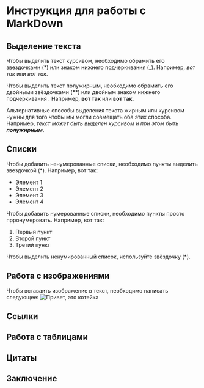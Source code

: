 # Инструкция для работы с MarkDown

## Выделение текста

Чтобы выделить текст курсивом, необходимо обрамить его звездочками (*) или знаком нижнего подчеркивания (_). Например, *вот так* или _вот так_.

Чтобы выделить текст полужирным, необходимо обрамить его двойными звёздочками (**) или двойным знаком нижнего подчеркивания . Например, **вот так** или __вот так__.

Альтернативные способы выделения текста жирным или курсивом нужны для того чтобы мы могли совмещать оба этих способа. Например, _текст может быть выделен курсивом и при этом быть **полужирным**_.

## Списки

Чтобы добавить ненумерованные списки, необходимо пункты выделить звездочкой (*). Например, вот так:
* Элемент 1 
* Элемент 2
* Элемент 3
* Элемент 4

Чтобы добавить нумерованные списки, необходимо пункты просто прронумеровать. Например, вот так:
1. Первый пункт
2. Второй пункт
3. Третий пункт

Чтобы выделить ненумированный список, используйте звёздочку (*).

## Работа с изображениями

Чтобы вставаить изображение в текст, необходимо написать следующее:
![Привет, это котейка](cat.jpg)

## Ссылки

## Работа с таблицами

## Цитаты

## Заключение